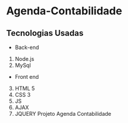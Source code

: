 # Agenda-Contabilidade
## Tecnologias Usadas
* Back-end
1. Node.js
2. MySql
* Front end
3. HTML 5
4. CSS 3
5. JS 
6. AJAX
7. JQUERY
Projeto Agenda Contabilidade
